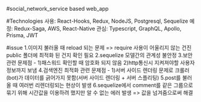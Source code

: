 #social_network_service based web_app


#Technologies
사용: React-Hooks, Redux, NodeJS, Postgresql, Sequelize
예정: Redux-Saga, AWS, React-Native 
관심: Typescript, GraphQL, Apollo, Prisma, JWT


#issue
1.이미지 불러올 때 reload 되는 문제 => require 사용이 어울리지 않는 건진 public 폴더에 최적화 된 건지 확인 필요
2.sequelize 모델간의 관계성 불안정
3.보안 관련 문제점 - 1)패스워드 확인할 때 암호화 되지 않음
                  2)http통신시 지켜져야할 사용자 정보까지 보냄
4.검색엔진 최적화 관련 문제점 - 1)서버 사이드 렌더링 문제로 크롤러(bot)가 데이터를 긁어가지 못함(서버 사이드 렌더링 + 서버 스플리팅)
5.post를 불러올 때 여러번 리렌더링되는 현상이 발생
6.sequelize에서 comment를 같은 그룹으로 묶기 위해 시간값을 이용하려 했지만 알 수 없는 에러 발생 => 값을 넘겨줌으로써 해결
                                                   